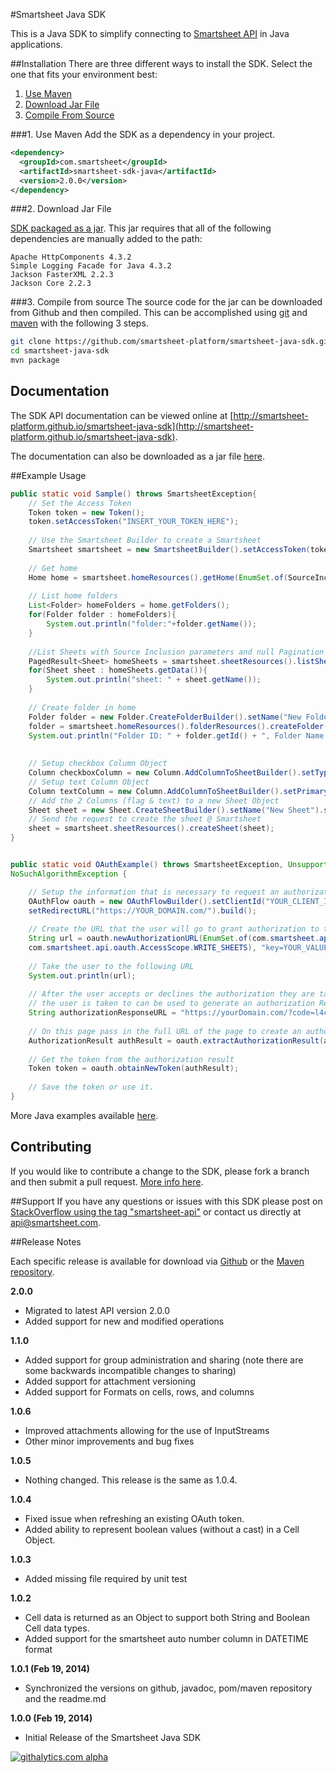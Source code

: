#Smartsheet Java SDK

This is a Java SDK to simplify connecting to [Smartsheet API](http://www.smartsheet.com/developers/api-documentation) in Java applications.

##Installation
There are three different ways to install the SDK. Select the one that fits your environment best:

1. [Use Maven](#1-maven)
2. [Download Jar File](#2-download-jar-file)
3. [Compile From Source](#3-compile-from-source)

###1. Use Maven
Add the SDK as a dependency in your project.

```xml
<dependency>
  <groupId>com.smartsheet</groupId>
  <artifactId>smartsheet-sdk-java</artifactId>
  <version>2.0.0</version>
</dependency>
```

###2. Download Jar File
<!--* [The SDK packaged in a jar with Dependencies](https://oss.sonatype.org/service/local/artifact/maven/redirect?r=releases&g=com.smartsheet&a=smartsheet-sdk-java&v=LATEST) built in.-->
[SDK packaged as a jar](https://oss.sonatype.org/service/local/artifact/maven/redirect?r=releases&g=com.smartsheet&a=smartsheet-sdk-java&v=LATEST). This jar requires that all of the following dependencies are manually added to the path:

	Apache HttpComponents 4.3.2
	Simple Logging Facade for Java 4.3.2
	Jackson FasterXML 2.2.3
	Jackson Core 2.2.3

###3. Compile from source
The source code for the jar can be downloaded from Github and then compiled. This can be accomplished using [git](http://git-scm.com/) and [maven](http://maven.apache.org/) with the following 3 steps.

```bash
git clone https://github.com/smartsheet-platform/smartsheet-java-sdk.git
cd smartsheet-java-sdk
mvn package
```

## Documentation
The SDK API documentation can be viewed online at [http://smartsheet-platform.github.io/smartsheet-java-sdk](http://smartsheet-platform.github.io/smartsheet-java-sdk).

The documentation can also be downloaded as a jar file [here](http://oss.sonatype.org/service/local/artifact/maven/redirect?r=releases&g=com.smartsheet&a=smartsheet-sdk-java&v=LATEST&c=javadoc).

##Example Usage

```java
public static void Sample() throws SmartsheetException{
    // Set the Access Token
    Token token = new Token();
    token.setAccessToken("INSERT_YOUR_TOKEN_HERE");
    
    // Use the Smartsheet Builder to create a Smartsheet
    Smartsheet smartsheet = new SmartsheetBuilder().setAccessToken(token.getAccessToken()).build();
    
    // Get home
    Home home = smartsheet.homeResources().getHome(EnumSet.of(SourceInclusion.SOURCE));
    
    // List home folders
    List<Folder> homeFolders = home.getFolders();
    for(Folder folder : homeFolders){
        System.out.println("folder:"+folder.getName());
    }
    
    //List Sheets with Source Inclusion parameters and null Pagination parameters
    PagedResult<Sheet> homeSheets = smartsheet.sheetResources().listSheets(EnumSet.of(SourceInclusion.SOURCE), null);
    for(Sheet sheet : homeSheets.getData()){
        System.out.println("sheet: " + sheet.getName());
    }
    
    // Create folder in home
    Folder folder = new Folder.CreateFolderBuilder().setName("New Folder").build();
    folder = smartsheet.homeResources().folderResources().createFolder(folder);
    System.out.println("Folder ID: " + folder.getId() + ", Folder Name: " + folder.getName());
    
    
    // Setup checkbox Column Object
    Column checkboxColumn = new Column.AddColumnToSheetBuilder().setType(ColumnType.CHECKBOX).setTitle("Finished").build();
    // Setup text Column Object
    Column textColumn = new Column.AddColumnToSheetBuilder().setPrimary(true).setTitle("To Do List").setType(ColumnType.TEXT_NUMBER).build();
    // Add the 2 Columns (flag & text) to a new Sheet Object
    Sheet sheet = new Sheet.CreateSheetBuilder().setName("New Sheet").setColumns(Arrays.asList(checkboxColumn, textColumn)).build();
    // Send the request to create the sheet @ Smartsheet
    sheet = smartsheet.sheetResources().createSheet(sheet);
}


public static void OAuthExample() throws SmartsheetException, UnsupportedEncodingException, URISyntaxException,
NoSuchAlgorithmException {

    // Setup the information that is necessary to request an authorization code
    OAuthFlow oauth = new OAuthFlowBuilder().setClientId("YOUR_CLIENT_ID").setClientSecret("YOUR_CLIENT_SECRET").
    setRedirectURL("https://YOUR_DOMAIN.com/").build();
    
    // Create the URL that the user will go to grant authorization to the application
    String url = oauth.newAuthorizationURL(EnumSet.of(com.smartsheet.api.oauth.AccessScope.CREATE_SHEETS,
    com.smartsheet.api.oauth.AccessScope.WRITE_SHEETS), "key=YOUR_VALUE");
    
    // Take the user to the following URL
    System.out.println(url);
    
    // After the user accepts or declines the authorization they are taken to the redirect URL. The URL of the page
    // the user is taken to can be used to generate an authorization Result object.
    String authorizationResponseURL = "https://yourDomain.com/?code=l4csislal82qi5h&expires_in=239550&state=key%3D12344";
    
    // On this page pass in the full URL of the page to create an authorizationResult object
    AuthorizationResult authResult = oauth.extractAuthorizationResult(authorizationResponseURL);
    
    // Get the token from the authorization result
    Token token = oauth.obtainNewToken(authResult);
    
    // Save the token or use it.
}
```

More Java examples available [here](http://smartsheet-platform.github.io/api-docs/?java#java-sample-code).

## Contributing
If you would like to contribute a change to the SDK, please fork a branch and then submit a pull request. [More info here](https://help.github.com/articles/using-pull-requests).

##Support
If you have any questions or issues with this SDK please post on [StackOverflow using the tag "smartsheet-api"](http://stackoverflow.com/questions/tagged/smartsheet-api) or contact us directly at api@smartsheet.com.

##Release Notes

Each specific release is available for download via [Github](https://github.com/smartsheet-platform/smartsheet-java-sdk/tags) or the [Maven repository](http://search.maven.org/#search%7Cgav%7C1%7Cg%3A%22com.smartsheet%22%20AND%20a%3A%22smartsheet-sdk-java%22).


**2.0.0**
* Migrated to latest API version 2.0.0
* Added support for new and modified operations

**1.1.0**
* Added support for group administration and sharing (note there are some backwards incompatible changes to sharing)
* Added support for attachment versioning
* Added support for Formats on cells, rows, and columns

**1.0.6**
* Improved attachments allowing for the use of InputStreams
* Other minor improvements and bug fixes

**1.0.5**
* Nothing changed. This release is the same as 1.0.4.

**1.0.4**
* Fixed issue when refreshing an existing OAuth token.
* Added ability to represent boolean values (without a cast) in a Cell Object.

**1.0.3**
* Added missing file required by unit test

**1.0.2**
* Cell data is returned as an Object to support both String and Boolean Cell data types.
* Added support for the smartsheet auto number column in DATETIME format

**1.0.1 (Feb 19, 2014)**
* Synchronized the versions on github, javadoc, pom/maven repository and the readme.md

**1.0.0 (Feb 19, 2014)**
* Initial Release of the Smartsheet Java SDK


[![githalytics.com alpha](https://cruel-carlota.pagodabox.com/4b2c0d7b11c532fb1693dec0e5f300d5 "githalytics.com")](http://githalytics.com/smartsheet-platform/smartsheet-java-sdk)
